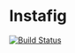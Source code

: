 # Instafig

[![Build Status](https://travis-ci.org/appwilldev/Instafig.svg)](https://travis-ci.org/appwilldev/Instafig)

